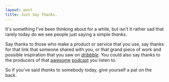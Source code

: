 ```yaml
---
layout: post
title: Just Say Thanks.
---
```


It&apos;s something I&apos;ve been thinking about for a while, but isn&apos;t it rather sad that rarely today do we see people just saying a simple *thanks*.

Say thanks to those who make a product or service that you use, say thanks for that link that someone shared with you, or that grand piece of work and possible inspiration that you saw on *[dribbble](http://dribbble.com)*. You could also say thanks to the producers of that [awesome](http://thechangelog.com) [podcast](http://carsonified.com/blog/category/tvr/) you listen to.

So if you&apos;ve said *thanks* to somebody today, give yourself a pat on the back.